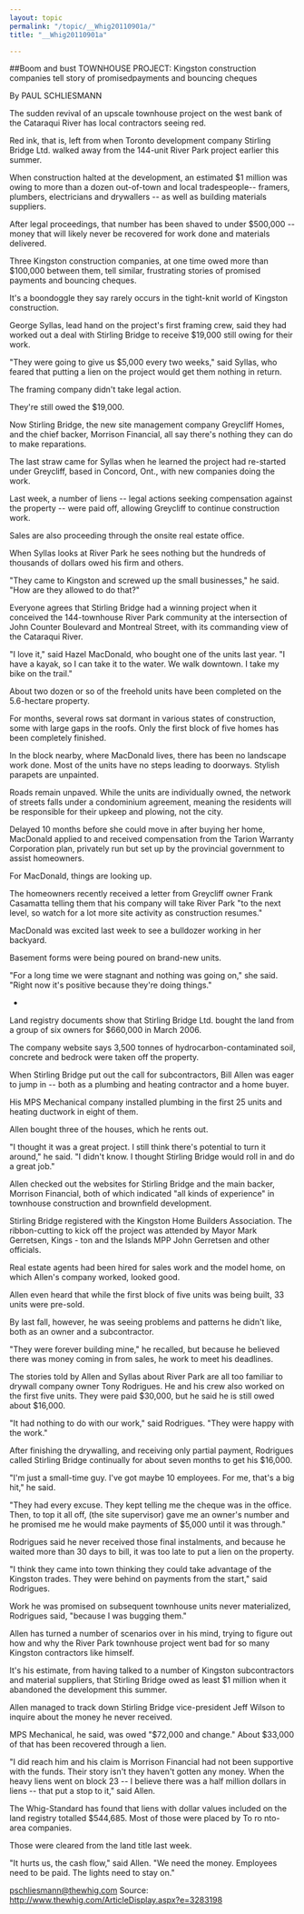 ```yaml
---
layout: topic
permalink: "/topic/__Whig20110901a/"
title: "__Whig20110901a"

---
```


##Boom and bust
TOWNHOUSE PROJECT: Kingston construction companies tell story of promisedpayments and bouncing cheques

By PAUL SCHLIESMANN


The sudden revival of an upscale townhouse project on the west bank of the Cataraqui River has local contractors seeing red.

Red ink, that is, left from when Toronto development company Stirling Bridge Ltd. walked away from the 144-unit River Park project earlier this summer.

When construction halted at the development, an estimated $1 million was owing to more than a dozen out-of-town and local tradespeople-- framers, plumbers, electricians and drywallers -- as well as building materials suppliers.

After legal proceedings, that number has been shaved to under $500,000 -- money that will likely never be recovered for work done and materials delivered.

Three Kingston construction companies, at one time owed more than $100,000 between them, tell similar, frustrating stories of promised payments and bouncing cheques.

It's a boondoggle they say rarely occurs in the tight-knit world of Kingston construction.

George Syllas, lead hand on the project's first framing crew, said they had worked out a deal with Stirling Bridge to receive $19,000 still owing for their work.

"They were going to give us $5,000 every two weeks," said Syllas, who feared that putting a lien on the project would get them nothing in return.

The framing company didn't take legal action.

They're still owed the $19,000.

Now Stirling Bridge, the new site management company Greycliff Homes, and the chief backer, Morrison Financial, all say there's nothing they can do to make reparations.

The last straw came for Syllas when he learned the project had re-started under Greycliff, based in Concord, Ont., with new companies doing the work.

Last week, a number of liens -- legal actions seeking compensation against the property -- were paid off, allowing Greycliff to continue construction work.

Sales are also proceeding through the onsite real estate office.

When Syllas looks at River Park he sees nothing but the hundreds of thousands of dollars owed his firm and others.

"They came to Kingston and screwed up the small businesses," he said. "How are they allowed to do that?"

Everyone agrees that Stirling Bridge had a winning project when it conceived the 144-townhouse River Park community at the intersection of John Counter Boulevard and Montreal Street, with its commanding view of the Cataraqui River.

"I love it," said Hazel MacDonald, who bought one of the units last year. "I have a kayak, so I can take it to the water. We walk downtown. I take my bike on the trail."

About two dozen or so of the freehold units have been completed on the 5.6-hectare property.

For months, several rows sat dormant in various states of construction, some with large gaps in the roofs. Only the first block of five homes has been completely finished.

In the block nearby, where MacDonald lives, there has been no landscape work done. Most of the units have no steps leading to doorways. Stylish parapets are unpainted.

Roads remain unpaved. While the units are individually owned, the network of streets falls under a condominium agreement, meaning the residents will be responsible for their upkeep and plowing, not the city.

Delayed 10 months before she could move in after buying her home, MacDonald applied to and received compensation from the Tarion Warranty Corporation plan, privately run but set up by the provincial government to assist homeowners.

For MacDonald, things are looking up.

The homeowners recently received a letter from Greycliff owner Frank Casamatta telling them that his company will take River Park "to the next level, so watch for a lot more site activity as construction resumes."

MacDonald was excited last week to see a bulldozer working in her backyard.

Basement forms were being poured on brand-new units.

"For a long time we were stagnant and nothing was going on," she said. "Right now it's positive because they're doing things."

*

Land registry documents show that Stirling Bridge Ltd. bought the land from a group of six owners for $660,000 in March 2006.

The company website says 3,500 tonnes of hydrocarbon-contaminated soil, concrete and bedrock were taken off the property.

When Stirling Bridge put out the call for subcontractors, Bill Allen was eager to jump in -- both as a plumbing and heating contractor and a home buyer.

His MPS Mechanical company installed plumbing in the first 25 units and heating ductwork in eight of them.

Allen bought three of the houses, which he rents out.

"I thought it was a great project. I still think there's potential to turn it around," he said. "I didn't know. I thought Stirling Bridge would roll in and do a great job."

Allen checked out the websites for Stirling Bridge and the main backer, Morrison Financial, both of which indicated "all kinds of experience" in townhouse construction and brownfield development.

Stirling Bridge registered with the Kingston Home Builders Association. The ribbon-cutting to kick off the project was attended by Mayor Mark Gerretsen, Kings - ton and the Islands MPP John Gerretsen and other officials.

Real estate agents had been hired for sales work and the model home, on which Allen's company worked, looked good.

Allen even heard that while the first block of five units was being built, 33 units were pre-sold.

By last fall, however, he was seeing problems and patterns he didn't like, both as an owner and a subcontractor.

"They were forever building mine," he recalled, but because he believed there was money coming in from sales, he work to meet his deadlines.

The stories told by Allen and Syllas about River Park are all too familiar to drywall company owner Tony Rodrigues. He and his crew also worked on the first five units. They were paid $30,000, but he said he is still owed about $16,000.

"It had nothing to do with our work," said Rodrigues. "They were happy with the work."

After finishing the drywalling, and receiving only partial payment, Rodrigues called Stirling Bridge continually for about seven months to get his $16,000.

"I'm just a small-time guy. I've got maybe 10 employees. For me, that's a big hit," he said.

"They had every excuse. They kept telling me the cheque was in the office. Then, to top it all off, (the site supervisor) gave me an owner's number and he promised me he would make payments of $5,000 until it was through."

Rodrigues said he never received those final instalments, and because he waited more than 30 days to bill, it was too late to put a lien on the property.

"I think they came into town thinking they could take advantage of the Kingston trades. They were behind on payments from the start," said Rodrigues.

Work he was promised on subsequent townhouse units never materialized, Rodrigues said, "because I was bugging them."

Allen has turned a number of scenarios over in his mind, trying to figure out how and why the River Park townhouse project went bad for so many Kingston contractors like himself.

It's his estimate, from having talked to a number of Kingston subcontractors and material suppliers, that Stirling Bridge owed as least $1 million when it abandoned the development this summer.

Allen managed to track down Stirling Bridge vice-president Jeff Wilson to inquire about the money he never received.

MPS Mechanical, he said, was owed "$72,000 and change." About $33,000 of that has been recovered through a lien.

"I did reach him and his claim is Morrison Financial had not been supportive with the funds. Their story isn't they haven't gotten any money. When the heavy liens went on block 23 -- I believe there was a half million dollars in liens -- that put a stop to it," said Allen.

The Whig-Standard has found that liens with dollar values included on the land registry totalled $544,685. Most of those were placed by To ro nto-area companies.

Those were cleared from the land title last week.

"It hurts us, the cash flow," said Allen. "We need the money. Employees need to be paid. The lights need to stay on."

pschliesmann@thewhig.com
Source: http://www.thewhig.com/ArticleDisplay.aspx?e=3283198
